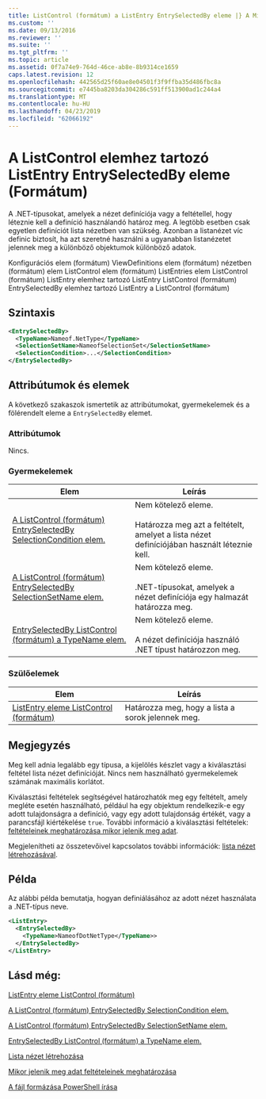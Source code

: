 ```yaml
---
title: ListControl (formátum) a ListEntry EntrySelectedBy eleme |} A Microsoft Docs
ms.custom: ''
ms.date: 09/13/2016
ms.reviewer: ''
ms.suite: ''
ms.tgt_pltfrm: ''
ms.topic: article
ms.assetid: 0f7a74e9-764d-46ce-ab8e-8b9314ce1659
caps.latest.revision: 12
ms.openlocfilehash: 442565d25f60ae8e04501f3f9ffba35d486fbc8a
ms.sourcegitcommit: e7445ba8203da304286c591ff513900ad1c244a4
ms.translationtype: MT
ms.contentlocale: hu-HU
ms.lasthandoff: 04/23/2019
ms.locfileid: "62066192"
---
```

# <a name="entryselectedby-element-for-listentry-for-listcontrol-format"></a>A ListControl elemhez tartozó ListEntry EntrySelectedBy eleme (Formátum)

A .NET-típusokat, amelyek a nézet definíciója vagy a feltétellel, hogy léteznie kell a definíció használandó határoz meg. A legtöbb esetben csak egyetlen definíciót lista nézetben van szükség. Azonban a listanézet víc definic biztosít, ha azt szeretné használni a ugyanabban listanézetet jelennek meg a különböző objektumok különböző adatok.

Konfigurációs elem (formátum) ViewDefinitions elem (formátum) nézetben (formátum) elem ListControl elem (formátum) ListEntries elem ListControl (formátum) ListEntry elemhez tartozó ListEntry ListControl (formátum) EntrySelectedBy elemhez tartozó ListEntry a ListControl (formátum)

## <a name="syntax"></a>Szintaxis

```xml
<EntrySelectedBy>
  <TypeName>Nameof.NetType</TypeName>
  <SelectionSetName>NameofSelectionSet</SelectionSetName>
  <SelectionCondition>...</SelectionCondition>
</EntrySelectedBy>
```

## <a name="attributes-and-elements"></a>Attribútumok és elemek

A következő szakaszok ismertetik az attribútumokat, gyermekelemek és a fölérendelt eleme a `EntrySelectedBy` elemet.

### <a name="attributes"></a>Attribútumok

Nincs.

### <a name="child-elements"></a>Gyermekelemek

|Elem|Leírás|
|-------------|-----------------|
|[A ListControl (formátum) EntrySelectedBy SelectionCondition elem.](./selectioncondition-element-for-entryselectedby-for-listcontrol-format.md)|Nem kötelező eleme.<br /><br /> Határozza meg azt a feltételt, amelyet a lista nézet definíciójában használt léteznie kell.|
|[A ListControl (formátum) EntrySelectedBy SelectionSetName elem.](./selectionsetname-element-for-entryselectedby-for-listcontrol-format.md)|Nem kötelező eleme.<br /><br /> .NET-típusokat, amelyek a nézet definíciója egy halmazát határozza meg.|
|[EntrySelectedBy ListControl (formátum) a TypeName elem.](./typename-element-for-entryselectedby-for-listcontrol-format.md)|Nem kötelező eleme.<br /><br /> A nézet definíciója használó .NET típust határozzon meg.|

### <a name="parent-elements"></a>Szülőelemek

|Elem|Leírás|
|-------------|-----------------|
|[ListEntry eleme ListControl (formátum)](./listentry-element-for-listcontrol-format.md)|Határozza meg, hogy a lista a sorok jelennek meg.|

## <a name="remarks"></a>Megjegyzés

Meg kell adnia legalább egy típusa, a kijelölés készlet vagy a kiválasztási feltétel lista nézet definícióját. Nincs nem használható gyermekelemek számának maximális korlátot.

Kiválasztási feltételek segítségével határozhatók meg egy feltételt, amely megléte esetén használható, például ha egy objektum rendelkezik-e egy adott tulajdonságra a definíció, vagy egy adott tulajdonság értékét, vagy a parancsfájl kiértékelése `true`. További információ a kiválasztási feltételek: [feltételeinek meghatározása mikor jelenik meg adat](./defining-conditions-for-displaying-data.md).

Megjelenítheti az összetevőivel kapcsolatos további információk: [lista nézet létrehozásával](./creating-a-list-view.md).

## <a name="example"></a>Példa

Az alábbi példa bemutatja, hogyan definiálásához az adott nézet használata a .NET-típus neve.

```xml
<ListEntry>
  <EntrySelectedBy>
    <TypeName>NameofDotNetType</TypeName>>
  </EntrySelectedBy>
</ListEntry>
```

## <a name="see-also"></a>Lásd még:

[ListEntry eleme ListControl (formátum)](./listentry-element-for-listcontrol-format.md)

[A ListControl (formátum) EntrySelectedBy SelectionCondition elem.](./selectioncondition-element-for-entryselectedby-for-listcontrol-format.md)

[A ListControl (formátum) EntrySelectedBy SelectionSetName elem.](./selectionsetname-element-for-entryselectedby-for-listcontrol-format.md)

[EntrySelectedBy ListControl (formátum) a TypeName elem.](./typename-element-for-entryselectedby-for-listcontrol-format.md)

[Lista nézet létrehozása](./creating-a-list-view.md)

[Mikor jelenik meg adat feltételeinek meghatározása](./defining-conditions-for-displaying-data.md)

[A fájl formázása PowerShell írása](./writing-a-powershell-formatting-file.md)
